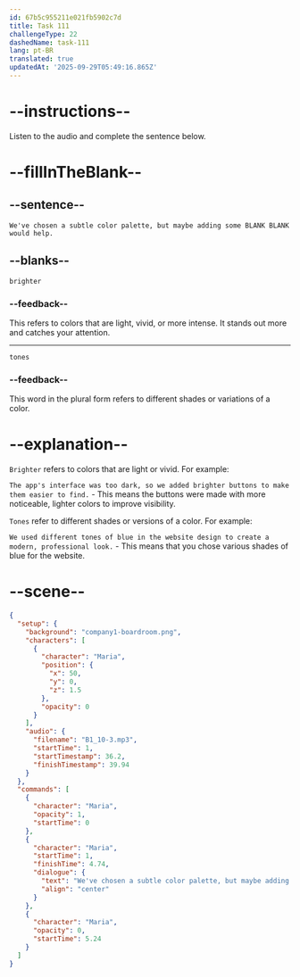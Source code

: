 ```yaml
---
id: 67b5c955211e021fb5902c7d
title: Task 111
challengeType: 22
dashedName: task-111
lang: pt-BR
translated: true
updatedAt: '2025-09-29T05:49:16.865Z'
---
```


<!-- (audio) Maria: We've chosen a subtle color palette, but maybe adding some brighter tones would help. -->

# --instructions--

Listen to the audio and complete the sentence below.

# --fillInTheBlank--

## --sentence--

`We've chosen a subtle color palette, but maybe adding some BLANK BLANK would help.`

## --blanks--

`brighter`

### --feedback--

This refers to colors that are light, vivid, or more intense. It stands out more and catches your attention.

---

`tones`

### --feedback--

This word in the plural form refers to different shades or variations of a color.

# --explanation--

`Brighter` refers to colors that are light or vivid. For example:

`The app's interface was too dark, so we added brighter buttons to make them easier to find.` - This means the buttons were made with more noticeable, lighter colors to improve visibility.

`Tones` refer to different shades or versions of a color. For example:

`We used different tones of blue in the website design to create a modern, professional look.` - This means that you chose various shades of blue for the website.

# --scene--

```json
{
  "setup": {
    "background": "company1-boardroom.png",
    "characters": [
      {
        "character": "Maria",
        "position": {
          "x": 50,
          "y": 0,
          "z": 1.5
        },
        "opacity": 0
      }
    ],
    "audio": {
      "filename": "B1_10-3.mp3",
      "startTime": 1,
      "startTimestamp": 36.2,
      "finishTimestamp": 39.94
    }
  },
  "commands": [
    {
      "character": "Maria",
      "opacity": 1,
      "startTime": 0
    },
    {
      "character": "Maria",
      "startTime": 1,
      "finishTime": 4.74,
      "dialogue": {
        "text": "We've chosen a subtle color palette, but maybe adding some brighter tones would help.",
        "align": "center"
      }
    },
    {
      "character": "Maria",
      "opacity": 0,
      "startTime": 5.24
    }
  ]
}
```
